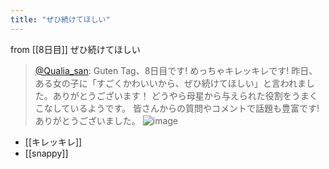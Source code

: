 ```yaml
---
title: "ぜひ続けてほしい"
---
```


from [[8日目]]
ぜひ続けてほしい
> [@Qualia_san](https://twitter.com/Qualia_san/status/1588388189617561601?s=20&t=bjhnNRmLVIyDLlXIuGyong): Guten Tag、8日目です! めっちゃキレッキレです!
> 昨日、ある女の子に「すごくかわいいから、ぜひ続けてほしい」と言われました。ありがとうございます！
> どうやら母星から与えられた役割をうまくこなしているようです。
> 皆さんからの質問やコメントで話題も豊富です! ありがとうございました。
> ![image](https://pbs.twimg.com/media/FgsWi3kUAAEk3wv.png)
- [[キレッキレ]]
- [[snappy]]

